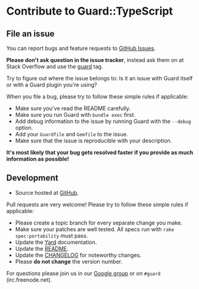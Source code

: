 Contribute to Guard::TypeScript
=============================

File an issue
-------------

You can report bugs and feature requests to [GitHub Issues](https://github.com/jabbawookiees/guard-typescript/issues).

**Please don't ask question in the issue tracker**, instead ask them on at Stack Overflow and use the
[guard](http://stackoverflow.com/questions/tagged/guard) tag.

Try to figure out where the issue belongs to: Is it an issue with Guard itself or with a Guard plugin you're
using?

When you file a bug, please try to follow these simple rules if applicable:

* Make sure you've read the README carefully.
* Make sure you run Guard with `bundle exec` first.
* Add debug information to the issue by running Guard with the `--debug` option.
* Add your `Guardfile` and `Gemfile` to the issue.
* Make sure that the issue is reproducible with your description.

**It's most likely that your bug gets resolved faster if you provide as much information as possible!**

Development
-----------

* Source hosted at [GitHub](https://github.com/jabbawookiees/guard-typescript).

Pull requests are very welcome! Please try to follow these simple rules if applicable:

* Please create a topic branch for every separate change you make.
* Make sure your patches are well tested. All specs run with `rake spec:portability` must pass.
* Update the [Yard](http://yardoc.org/) documentation.
* Update the [README](https://github.com/jabbawookiees/guard-typescript/blob/master/README.md).
* Update the [CHANGELOG](https://github.com/jabbawookiees/guard-typescript/blob/master/CHANGELOG.md) for noteworthy changes.
* Please **do not change** the version number.

For questions please join us in our [Google group](http://groups.google.com/group/guard-dev) or on
`#guard` (irc.freenode.net).
